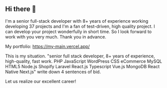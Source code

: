 ## Hi there 👋


I'm a senior full-stack developer with 8+ years of experience working developing 37 projects and I'm a fan of test-driven, high quality project.
I can develop your project wonderfully in short time.
So I look forward to work with you very much.
Thank you in advance.

My portfolio: https://my-main.vercel.app/

This is my situation. "senior full stack developer, 8+ years of experience, high-quality, fast work.
PHP JavaScript WordPress CSS eCommerce
MySQL HTML5 Node.js Shopify Laravel React.js Typescript Vue.js MongoDB
React Native Next.js"
write down 4 sentences of bid.

Let us realize our excellent career!
